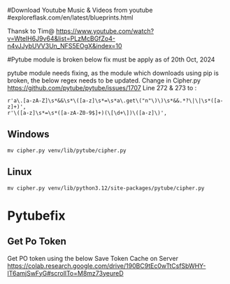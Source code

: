 ﻿#Download Youtube Music & Videos from youtube
#exploreflask.com/en/latest/blueprints.html

Thansk to Tim@
https://www.youtube.com/watch?v=WteIH6J9v64&list=PLzMcBGfZo4-n4vJJybUVV3Un_NFS5EOgX&index=10

#Pytube module is broken below fix must be apply as of 20th Oct, 2024

pytube module needs fixing, as the module which downloads using pip is broken, the below regex needs to be updated.
Change in Cipher.py
https://github.com/pytube/pytube/issues/1707
Line 272 & 273 to :
```
r'a\.[a-zA-Z]\s*&&\s*\([a-z]\s*=\s*a\.get\("n"\)\)\s*&&.*?\|\|\s*([a-z]+)',
r'\([a-z]\s*=\s*([a-zA-Z0-9$]+)(\[\d+\])\([a-z]\)',
```
## Windows
```
mv cipher.py venv/lib/pytube/cipher.py
```
## Linux
```
mv cipher.py venv/lib/python3.12/site-packages/pytube/cipher.py
```

# Pytubefix

## Get Po Token
Get PO token using the below
Save Token Cache on Server
https://colab.research.google.com/drive/190BC9tEc0wTtCsfSbWHY-lT6amjSwFyG#scrollTo=M8mz73yeureD
